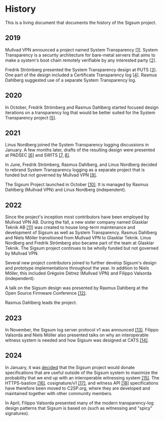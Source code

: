 # History
This is a living document that documents the history of the Sigsum project.

## 2019
Mullvad VPN announced a project named System Transparency
	[\[1\]](https://mullvad.net/en/blog/2019/6/3/system-transparency-future/).
System Transparency is a security architecture for bare-metal servers that aims
to make a system's boot chain remotely verifiable by any interested party
	[\[2\]](https://www.system-transparency.org/).

Fredrik Strömberg presented the System Transparency design at PUTS
	[\[3\]](https://petsymposium.org/2019/files/workshop/abstracts/PUT_2019_paper_32.pdf).
One part of the design included a Certificate Transparency log
	[\[4\]](https://mullvad.net/media/system-transparency-rev5.pdf).
Rasmus Dahlberg suggested use of a separate System Transparency log.

## 2020
In October, Fredrik Strömberg and Rasmus Dahlberg started focused design
iterations on a transparency log that would be better suited for the System
Transparency project
	[\[5\]](https://github.com/system-transparency/stfe/commit/40250377da81864e9e502b803c0543c48e4a0615).

## 2021
Linus Nordberg joined the System Transparency logging discussions in January.  A
few months later, drafts of the resulting design were presented at PADSEC
	[\[6\]](https://web.archive.org/web/20210427203606/https://hopin.com/events/padsec)
and SWITS
	[\[7,](https://web.archive.org/web/20210603112144/https://swits.hotell.kau.se/AnnualSeminars/SWITS%202021/SWITS_2021/SWITS2021_Programme.htm)
	[8\]](https://web.archive.org/web/20210923134324/https://swits.hotell.kau.se/AnnualSeminars/SWITS%202021/SWITS_2021/SWITS_2021_paper_17.pdf).

In June, Fredrik Strömberg, Rasmus Dahlberg, and Linus Nordberg decided to
rebrand System Transparency logging as a separate project that is funded but not
governed by Mullvad VPN
	[\[9\]](https://git.sigsum.org/sigsum/tree/archive/2021-06-21--meeting-minutes).

The Sigsum Project launched in October
	[\[10\]](https://lists.sigsum.org/mailman3/hyperkitty/list/sigsum-general@lists.sigsum.org/thread/ZCWCOWYTBQSVYWADEHBAWYEHNS3FJ6RK/).
It is managed by Rasmus Dahlberg (Mullvad VPN) and Linus Nordberg (independent).

## 2022

Since the project's inception most contributors have been employed by Mullvad
VPN AB.  During the fall, a new sister company named Glasklar Teknik AB
[\[11\]](https://www.glasklarteknik.se/) was created to house long-term
maintenance and development of Sigsum as well as System Transparency. Rasmus
Dahlberg and Niels Möller transitioned from Mullvad VPN to Glasklar Teknik.
Linus Nordberg and Fredrik Strömberg also became part of the team at Glasklar
Teknik.  The Sigsum project continues to be wholly funded but not governed by
Mullvad VPN.

Several new project contributors joined to further develop Sigsum's design and
prototype implementations throughout the year.  In addition to Niels Möller,
this included Grégoire Détrez (Mullvad VPN) and Filippo Valsorda (independent).

A talk on the Sigsum design was presented by Rasmus Dahlberg at the Open Source
Firmware Conference
    [\[12\]](https://www.osfc.io/2022/talks/using-sigsum-logs-to-detect-malicious-and-unintended-key-usage/).

Rasmus Dahlberg leads the project.

## 2023

In November, the Sigsum log server protocol v1 was announced
    [\[13\]](https://lists.sigsum.org/mailman3/hyperkitty/list/sigsum-general@lists.sigsum.org/thread/LX42ONBGWO4JMSMCDGS5Z7ORKJHFHQOO/).
Filippo Valsorda and Niels Möller also presented talks on why an interoperable
witness system is needed and how Sigsum was designed at CATS
    [\[14\]](https://catsworkshop.dev/program/).

## 2024

In January, it was
    [decided](https://git.glasklar.is/sigsum/project/documentation/-/blob/main/archive/2024-01-09--meeting-minutes.md#decisions)
that the Sigsum project would donate specifications that are useful outside of
the Sigsum system to maximize the probability that we end up with an
interoperable witnessing system
    [\[15\]](https://git.glasklar.is/sigsum/project/documentation/-/blob/main/proposals/2024-01-on-specifications-and-governance.md).
The
    HTTPS-bastion [\[16\]](https://c2sp.org/https-bastion).
    cosignature/v1 [\[17\]](https://c2sp.org/tlog-cosignature), and
    witness API [\[18\]](https://c2sp.org/tlog-witness)
specifications have therefore been moved to C2SP.org, where they are developed
and maintained together with other community members.

In April, Filippo Valsorda presented many of the modern transparency-log design
patterns that Sigsum is based on (such as witnessing and "spicy" signatures).
